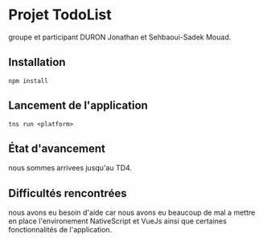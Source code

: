 # Projet TodoList
groupe et participant DURON Jonathan et Sehbaoui-Sadek Mouad.
## Installation
```
npm install
```

## Lancement de l'application
```
tns run <platform>
```

## État d'avancement
nous sommes arrivees jusqu'au TD4.

## Difficultés rencontrées
nous avons eu besoin d'aide car nous avons eu beaucoup de mal a mettre en place l'environement NativeScript et VueJs ainsi que certaines fonctionnalités de l'application.
